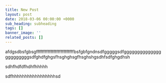 ```yaml
---
title: New Post
layout: post
date: 2018-03-06 00:00:00 +0000
sub_heading: subheading
tags: []
banner_image: ''
related_posts: []
---
```

afdgsdbsfgbsgffffffffffffffffffffffffffbsfgbfgndnsdfgggggsdfgggggggggggggggggggggggsdfghdfghgsfhsghghsgfhsghshgsdhfsdfghgdhsh

sdhfhdfdfhdhfhhhhh

sdfhhhhhhhhhhhhhhhhhsd